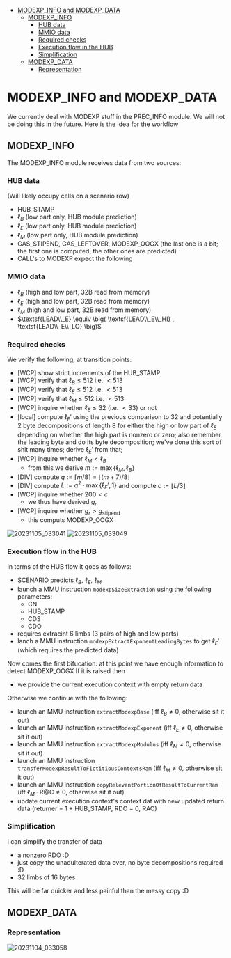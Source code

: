 - [MODEXP\_INFO and MODEXP\_DATA](#modexp_info-and-modexp_data)
  - [MODEXP\_INFO](#modexp_info)
    - [HUB data](#hub-data)
    - [MMIO data](#mmio-data)
    - [Required checks](#required-checks)
    - [Execution flow in the HUB](#execution-flow-in-the-hub)
    - [Simplification](#simplification)
  - [MODEXP\_DATA](#modexp_data)
    - [Representation](#representation)

# MODEXP_INFO and MODEXP_DATA

We currently deal with MODEXP stuff in the PREC_INFO module. We will not be doing this in the future. Here is the idea for the workflow

## MODEXP_INFO

The MODEXP_INFO module receives data from two sources:

### HUB data

(Will likely occupy cells on a scenario row)
- HUB_STAMP
- $\ell_B$ (low part only, HUB module prediction)
- $\ell_E$ (low part only, HUB module prediction)
- $\ell_M$ (low part only, HUB module prediction)
- GAS_STIPEND, GAS_LEFTOVER, MODEXP_OOGX (the last one is a bit; the first one is computed, the other ones are predicted) 
- CALL's to MODEXP expect the following


### MMIO data

- $\ell_B$ (high and low part, 32B read from memory)
- $\ell_E$ (high and low part, 32B read from memory)
- $\ell_M$ (high and low part, 32B read from memory)
- $\textsf{LEAD\\_E} \equiv \big( \textsf{LEAD\\_E\\_HI} , \textsf{LEAD\\_E\\_LO} \big)$

### Required checks

We verify the following, at transition points:
- [WCP] show strict increments of the HUB_STAMP
- [WCP] verify that $\ell_B \leq 512$ i.e. $<513$
- [WCP] verify that $\ell_E \leq 512$ i.e. $<513$
- [WCP] verify that $\ell_M \leq 512$ i.e. $<513$
- [WCP] inquire whether $\ell_E \leq 32$ (i.e. $<33$) or not
- [local] compute $\ell_E'$ using the previous comparison to 32 and potentially 2 byte decompositions of length 8 for either the high or low part of $\ell_E$ depending on whether the high part is nonzero or zero; also remember the leading byte and do its byte decomposition; we've done this sort of shit many times; derive $\ell_E'$ from that;
- [WCP] inquire whether $\ell_M < \ell_B$
  - from this we derive $m := \max \lbrace \ell_M , \ell_B \rbrace$
- [DIV] compute $q := \lceil m / 8 \rceil = \lfloor (m + 7) / 8 \rfloor$
- [DIV] compute $L := q^2 \cdot \max \lbrace \ell_E' , 1 \rbrace$ and compute $c := \lfloor L/ 3 \rfloor$
- [WCP] inquire whether $200 < c$
  - we thus have derived $g_r$
- [WCP] inquire whether $g_r > g_\text{stipend}$
  - this computs MODEXP_OOGX

![20231105_033041](https://github.com/Consensys/linea-besu-plugin/assets/38285177/b57c36fa-92b9-4ded-b83b-a9db822e4aa4)
![20231105_033049](https://github.com/Consensys/linea-besu-plugin/assets/38285177/0fbe0164-de64-4d82-8139-c532972039f7)


### Execution flow in the HUB

In terms of the HUB flow it goes as follows:
- SCENARIO predicts $\ell_B$, $\ell_E$, $\ell_M$
- launch a MMU instruction $\texttt{modexpSizeExtraction}$ using the following parameters:
  - CN
  - HUB_STAMP
  - CDS
  - CDO
- requires extracint 6 limbs (3 pairs of high and low parts) 
- lanch a MMU instruction $\texttt{modexpExtractExponentLeadingBytes}$ to get $\ell_E'$ (which requires the predicted data) 

Now comes the first bifucation: at this point we have enough information to detect MODEXP_OOGX
If it is raised then
- we provide the current execution context with empty return data

Otherwise we continue with the following:
- launch an MMU instruction $\texttt{extractModexpBase}$                           (iff $\ell_B \neq 0$, otherwise sit it out)
- launch an MMU instruction $\texttt{extractModexpExponent}$                       (iff $\ell_E \neq 0$, otherwise sit it out)
- launch an MMU instruction $\texttt{extractModexpModulus}$                        (iff $\ell_M \neq 0$, otherwise sit it out)
- launch an MMU instruction $\texttt{transferModexpResultToFictitiousContextsRam}$ (iff $\ell_M \neq 0$, otherwise sit it out)
- launch an MMU instruction $\texttt{copyRelevantPortionOfResultToCurrentRam}$     (iff $\ell_M \cdot \textsf{R@C} \neq 0$, otherwise sit it out)
- update current execution context's context dat with new updated return data      (returner = 1 + HUB_STAMP, RDO = 0, RAO)

### Simplification

I can simplify the transfer of data
- a nonzero RDO :D
- just copy the unadulterated data over, no byte decompositions required :D
- 32 limbs of 16 bytes

This will be far quicker and less painful than the messy copy :D

## MODEXP_DATA

### Representation

![20231104_033058](https://github.com/Consensys/linea-besu-plugin/assets/38285177/a93006f0-7f23-451d-9b73-9c0c07bd8039)
